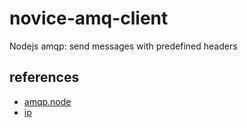# novice-amq-client
Nodejs amqp: send messages with predefined headers

## references
- [amqp.node](https://github.com/squaremo/amqp.node)
- [ip](https://www.npmjs.com/package/ip)
